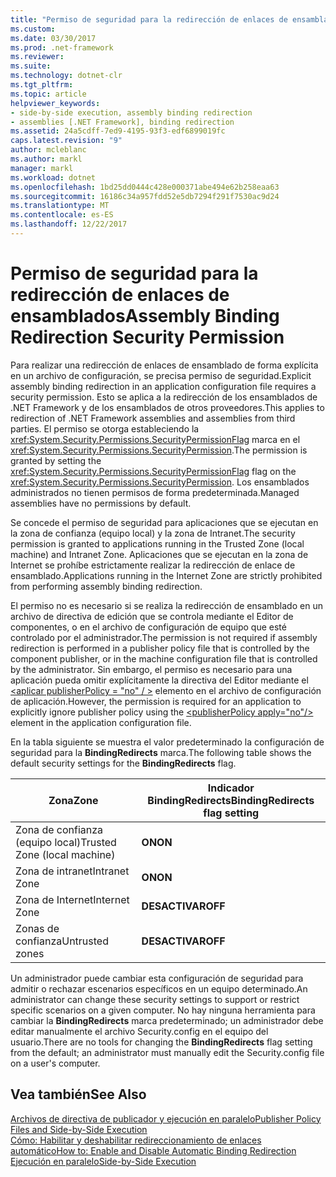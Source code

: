 ```yaml
---
title: "Permiso de seguridad para la redirección de enlaces de ensamblados"
ms.custom: 
ms.date: 03/30/2017
ms.prod: .net-framework
ms.reviewer: 
ms.suite: 
ms.technology: dotnet-clr
ms.tgt_pltfrm: 
ms.topic: article
helpviewer_keywords:
- side-by-side execution, assembly binding redirection
- assemblies [.NET Framework], binding redirection
ms.assetid: 24a5cdff-7ed9-4195-93f3-edf6899019fc
caps.latest.revision: "9"
author: mcleblanc
ms.author: markl
manager: markl
ms.workload: dotnet
ms.openlocfilehash: 1bd25dd0444c428e000371abe494e62b258eaa63
ms.sourcegitcommit: 16186c34a957fdd52e5db7294f291f7530ac9d24
ms.translationtype: MT
ms.contentlocale: es-ES
ms.lasthandoff: 12/22/2017
---
```

# <a name="assembly-binding-redirection-security-permission"></a><span data-ttu-id="6e8c7-102">Permiso de seguridad para la redirección de enlaces de ensamblados</span><span class="sxs-lookup"><span data-stu-id="6e8c7-102">Assembly Binding Redirection Security Permission</span></span>
<span data-ttu-id="6e8c7-103">Para realizar una redirección de enlaces de ensamblado de forma explícita en un archivo de configuración, se precisa permiso de seguridad.</span><span class="sxs-lookup"><span data-stu-id="6e8c7-103">Explicit assembly binding redirection in an application configuration file requires a security permission.</span></span> <span data-ttu-id="6e8c7-104">Esto se aplica a la redirección de los ensamblados de .NET Framework y de los ensamblados de otros proveedores.</span><span class="sxs-lookup"><span data-stu-id="6e8c7-104">This applies to redirection of .NET Framework assemblies and assemblies from third parties.</span></span> <span data-ttu-id="6e8c7-105">El permiso se otorga estableciendo la <xref:System.Security.Permissions.SecurityPermissionFlag> marca en el <xref:System.Security.Permissions.SecurityPermission>.</span><span class="sxs-lookup"><span data-stu-id="6e8c7-105">The permission is granted by setting the <xref:System.Security.Permissions.SecurityPermissionFlag> flag on the <xref:System.Security.Permissions.SecurityPermission>.</span></span> <span data-ttu-id="6e8c7-106">Los ensamblados administrados no tienen permisos de forma predeterminada.</span><span class="sxs-lookup"><span data-stu-id="6e8c7-106">Managed assemblies have no permissions by default.</span></span>  
  
 <span data-ttu-id="6e8c7-107">Se concede el permiso de seguridad para aplicaciones que se ejecutan en la zona de confianza (equipo local) y la zona de Intranet.</span><span class="sxs-lookup"><span data-stu-id="6e8c7-107">The security permission is granted to applications running in the Trusted Zone (local machine) and Intranet Zone.</span></span> <span data-ttu-id="6e8c7-108">Aplicaciones que se ejecutan en la zona de Internet se prohíbe estrictamente realizar la redirección de enlace de ensamblado.</span><span class="sxs-lookup"><span data-stu-id="6e8c7-108">Applications running in the Internet Zone are strictly prohibited from performing assembly binding redirection.</span></span>  
  
 <span data-ttu-id="6e8c7-109">El permiso no es necesario si se realiza la redirección de ensamblado en un archivo de directiva de edición que se controla mediante el Editor de componentes, o en el archivo de configuración de equipo que esté controlado por el administrador.</span><span class="sxs-lookup"><span data-stu-id="6e8c7-109">The permission is not required if assembly redirection is performed in a publisher policy file that is controlled by the component publisher, or in the machine configuration file that is controlled by the administrator.</span></span> <span data-ttu-id="6e8c7-110">Sin embargo, el permiso es necesario para una aplicación pueda omitir explícitamente la directiva del Editor mediante el [ \<aplicar publisherPolicy = "no" / >](../../../docs/framework/configure-apps/file-schema/runtime/publisherpolicy-element.md) elemento en el archivo de configuración de aplicación.</span><span class="sxs-lookup"><span data-stu-id="6e8c7-110">However, the permission is required for an application to explicitly ignore publisher policy using the [\<publisherPolicy apply="no"/>](../../../docs/framework/configure-apps/file-schema/runtime/publisherpolicy-element.md) element in the application configuration file.</span></span>  
  
 <span data-ttu-id="6e8c7-111">En la tabla siguiente se muestra el valor predeterminado la configuración de seguridad para la **BindingRedirects** marca.</span><span class="sxs-lookup"><span data-stu-id="6e8c7-111">The following table shows the default security settings for the **BindingRedirects** flag.</span></span>  
  
|<span data-ttu-id="6e8c7-112">Zona</span><span class="sxs-lookup"><span data-stu-id="6e8c7-112">Zone</span></span>|<span data-ttu-id="6e8c7-113">Indicador BindingRedirects</span><span class="sxs-lookup"><span data-stu-id="6e8c7-113">BindingRedirects flag setting</span></span>|  
|----------|-----------------------------------|  
|<span data-ttu-id="6e8c7-114">Zona de confianza (equipo local)</span><span class="sxs-lookup"><span data-stu-id="6e8c7-114">Trusted Zone (local machine)</span></span>|<span data-ttu-id="6e8c7-115">**ON**</span><span class="sxs-lookup"><span data-stu-id="6e8c7-115">**ON**</span></span>|  
|<span data-ttu-id="6e8c7-116">Zona de intranet</span><span class="sxs-lookup"><span data-stu-id="6e8c7-116">Intranet Zone</span></span>|<span data-ttu-id="6e8c7-117">**ON**</span><span class="sxs-lookup"><span data-stu-id="6e8c7-117">**ON**</span></span>|  
|<span data-ttu-id="6e8c7-118">Zona de Internet</span><span class="sxs-lookup"><span data-stu-id="6e8c7-118">Internet Zone</span></span>|<span data-ttu-id="6e8c7-119">**DESACTIVAR**</span><span class="sxs-lookup"><span data-stu-id="6e8c7-119">**OFF**</span></span>|  
|<span data-ttu-id="6e8c7-120">Zonas de confianza</span><span class="sxs-lookup"><span data-stu-id="6e8c7-120">Untrusted zones</span></span>|<span data-ttu-id="6e8c7-121">**DESACTIVAR**</span><span class="sxs-lookup"><span data-stu-id="6e8c7-121">**OFF**</span></span>|  
  
 <span data-ttu-id="6e8c7-122">Un administrador puede cambiar esta configuración de seguridad para admitir o rechazar escenarios específicos en un equipo determinado.</span><span class="sxs-lookup"><span data-stu-id="6e8c7-122">An administrator can change these security settings to support or restrict specific scenarios on a given computer.</span></span> <span data-ttu-id="6e8c7-123">No hay ninguna herramienta para cambiar la **BindingRedirects** marca predeterminado; un administrador debe editar manualmente el archivo Security.config en el equipo del usuario.</span><span class="sxs-lookup"><span data-stu-id="6e8c7-123">There are no tools for changing the **BindingRedirects** flag setting from the default; an administrator must manually edit the Security.config file on a user's computer.</span></span>  
  
## <a name="see-also"></a><span data-ttu-id="6e8c7-124">Vea también</span><span class="sxs-lookup"><span data-stu-id="6e8c7-124">See Also</span></span>  
 [<span data-ttu-id="6e8c7-125">Archivos de directiva de publicador y ejecución en paralelo</span><span class="sxs-lookup"><span data-stu-id="6e8c7-125">Publisher Policy Files and Side-by-Side Execution</span></span>](http://msdn.microsoft.com/en-us/97a042be-4d72-40c3-91c0-76fd36bdf133)  
 [<span data-ttu-id="6e8c7-126">Cómo: Habilitar y deshabilitar redireccionamiento de enlaces automático</span><span class="sxs-lookup"><span data-stu-id="6e8c7-126">How to: Enable and Disable Automatic Binding Redirection</span></span>](../../../docs/framework/configure-apps/how-to-enable-and-disable-automatic-binding-redirection.md)  
 [<span data-ttu-id="6e8c7-127">Ejecución en paralelo</span><span class="sxs-lookup"><span data-stu-id="6e8c7-127">Side-by-Side Execution</span></span>](../../../docs/framework/deployment/side-by-side-execution.md)

